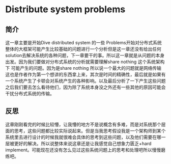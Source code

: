 # Distribute system problems



## 简介

这一章主要是开始Dive distributed system 的一些 Problems开始对分布式系统整体的大框架可能产生比较基础的问题进行一个分析但是这一章还没有给出任何solution去解决系统的各种问题，下一章要干的事。所以这一章就是从问题的本身出发。因为我们要做对分布式系统的分析就需要理解share nothing 这个系统架构下 可能产生的问题。因为是share nothing 所以说一个最大的问题就是网络传输这也是作者作为第一个想讲的东西拿上来，其次是时间的精确性，最后就是如果有一个系统产生了卡顿会对系统产生的各种影响。以及最后分析了一下产生这些问题之后我们要去怎么看待他们，因为除了系统本身没之外还有一些其他的原因可能会干扰分布式系统的传输。





## 反思

这章刚刚看完的时候比较懵，让我懵的地方不是说概念有多难，而是对系统那个层面的思考，这些问题都比较实际说起来。但是当我思考假设我是一个架构师到某个系统里去进行设计的时候我就很难会具体的思考到这些问题，以及他们需要在哪一层被更好的解决。所以说整体来说这章还是让我感觉自己想象力匮乏+hard implement。可能现在还没有怎么见过这些系统问题上的思考和处理吧所以慢慢磨练吧。